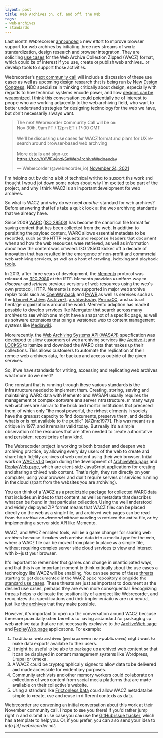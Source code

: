```yaml
---
layout: post
title: Web Archives on, of, and off, the Web
tags:
- web-archives
- standards
---
```


Last month Webrecorder [announced] a new effort to improve browser support for web archives by initiating three new streams of work: standardization, design research and browser integration. They are soliciting [use cases] for the Web Archive Collection Zipped (WACZ) format, which could be of interest if you use, create or publish web archives...or develop tools to support those activities. 

Webrecorder's [next community call] will include a discussion of these use cases as well as upcoming design research that is being run by [New Design Congress]. NDC specialize in thinking critically about design, especially with regards to how technical systems encode power, and how [designs can be weaponized]. I think this conversation could potentially be of interest to  people who are working adjacently to the web archiving field, who want to better understand strategies for designing technology for the web we have, but don't necessarily always want.

<blockquote class="twitter-tweet"><p lang="en" dir="ltr">The next Webrecorder Community Call will be on:<br>Nov 30th, 9am PT / 12pm ET / 17:00 GMT<br><br>We&#39;ll be discussing use cases for WACZ format and plans for UX research around browser-based web archiving<br><br>More details and sign-up: <a href="https://t.co/hXWFwjnzkS">https://t.co/hXWFwjnzkS</a><a href="https://twitter.com/hashtag/WebArchiveWednesday?src=hash&amp;ref_src=twsrc%5Etfw">#WebArchiveWednesday</a></p>&mdash; Webrecorder (@webrecorder_io) <a href="https://twitter.com/webrecorder_io/status/1463648886791106564?ref_src=twsrc%5Etfw">November 24, 2021</a></blockquote> <script async src="https://platform.twitter.com/widgets.js" charset="utf-8"></script> 

I'm helping out by doing a bit of technical writing to support this work and thought I would jot down some notes about why I'm excited to be part of the project, and why I think WACZ is an important development for web archives.

So what is WACZ and why do we need *another* standard for web archives? Before answering that let's take a quick look at the web archiving standards that we already have.

Since 2009 [WARC] ([ISO 28500]) has become the canonical file format for saving content that has been collected from the web. In addition to persisting the payload content, WARC allows essential metadata to be recorded, such as the HTTP requests and response headers that document when and how the web resources were retrieved, as well as information about how the content was crawled.  ISO 28500 kicked off a decade of innovation that has resulted in the emergence of non-profit and commercial web archiving services, as well as a host of crawling, indexing and playback [tools].

In 2013, after three years of development, the [Memento] protocol was released as [RFC 7089] at the IETF. Memento provides a uniform way to *discover* and *retrieve* previous versions of web resources using the web's own protocol, HTTP. Memento is now supported in major web archive replay tools such as [OpenWayback] and [PyWB] as well as services such as the [Internet Archive], [Archive-It], [archive.today], [PermaCC], and cultural heritage organizations around the world. Memento adoption has made it possible to develop services like [Memgator] that search across many archives to see which one might have a snapshot of a specific page, as well as software extensions that bring a versioned web to content management systems like [Mediawiki].

More recently, the [Web Archiving Systems API (WASAPI)] specification was  developed to allow customers of web archiving services like [Archive-It](https://support.archive-it.org/hc/en-us/articles/360015225051-Find-and-download-your-WARC-files-with-WASAPI) and [LOCKSS] to itemize and download the WARC data that makes up their collections. This allows customers to automate the replication of their remote web archives data, for backup and access outside of the given services.

So, if we have standards for writing, accessing and replicating web archives what more do we need?

One constant that is running through these various standards is the infrastructure needed to implement them. Creating, storing, serving and maintaining WARC data with Memento and WASAPI usually requires the management of complex software and server infrastructure. In many ways web archives are similar to the brick and mortar institutions that preceded them, of which only "the most powerful, the richest elements in society have the greatest capacity to find documents, preserve them, and decide what is or is not available to the public" [@Zinn:1977]. This was meant as a critique in 1977, and it remains valid today. But really it's a simple observation of the resources that are often needed to create authoritative and persistent repositories of any kind.

The Webrecorder project is working to both broaden and deepen web archiving practice, by allowing every day users of the web to create and share high fidelity archives of web content using their web browser. Initial work on [WACZ v1.0] began during the development of [ArchiveWeb.page] and [ReplayWeb.page], which are client-side JavaScript applications for creating and sharing archived web content. That's right, they run directly on your computer, using your browser, and don't require servers or services running in the cloud (apart from the websites you are archiving).

You can think of a WACZ as a predictable package for collected WARC data that includes an index to that content, as well as metadata that describes what can be found in that particular collection. Using the well understood and widely deployed ZIP format means that WACZ files can be placed directly on the web as a single file, and archived web pages can be read from the archive *on-demand* without needing to retrieve the entire file, or by implementing a server side API like Memento.

WACZ, and WACZ enabled tools, will be a game changer for sharing web archives because it makes web archive data into a media-type for the web, where a WACZ file can be moved from place to place as a simple file, without requiring complex server side cloud services to view and interact with it--just your browser.

It's important to remember that games can change in unanticipated ways, and that this is an important moment to think critically about the use cases a technology like WACZ will be enabling. You can see some of these [threats] starting to get documented in the WACZ spec repository alongside the [standard use cases]. These threats are just as important to document as the desired use cases, perhaps they are even more consequential. Recognizing threats helps to delineate the positionality of a project like Webrecorder, and recognizes that specifications and their implementations are not neutral, just like [the archives] that they make possible.

However, it's important to open up the conversation around WACZ because there are potentially other benefits to having a standard for packaging up web archive data that are not necessarily exclusive to the [ArchiveWeb.page] and [ReplayWeb.page] applications. For example:

1. Traditional web archives (perhaps even non-public ones) might want to make data exports available to their users.
2. It might be useful to be able to package up archived web content so that it can be displayed in content management systems like Wordpress, Drupal or Omeka.
3. A WACZ could be cryptographically signed to allow data to be delivered and made accessible for evidentiary purposes.
4. Community archivists and other memory workers could collaborate on collections of web content from social media platforms that are made available on their collective's website.
5. Using a standard like [Frictionless Data] could allow WACZ metadata be simple to create, use and reuse in different contexts as data.

Webrecorder are [convening] an initial conversation about this work at their November community call. I hope to see you there! If you'd rather jump right in and submit a use case you can use the [GitHub issue tracker], which has a template to help you. Or, if you prefer, you can also send your idea to *info \[at\] webrecorder.net*.

---

[announced]: https://webrecorder.net/2021/10/13/devgrant-design-and-standards.html
[WARC]: https://en.wikipedia.org/wiki/Web_ARChive
[ISO 28500]: https://www.iso.org/standard/68004.html
[tools]: https://github.com/iipc/awesome-web-archiving#readme
[Memento]: http://mementoweb.org/guide/quick-intro/ 
[RFC 7089]: https://datatracker.ietf.org/doc/html/rfc7089
[OpenWayback]: https://netpreserve.org/web-archiving/openwayback/
[PyWB]: https://pypi.org/project/pywb/
[Internet Archive]: https://archive.org
[Archive-It]: https://archive-it.org
[archive.today]: https://archive.today
[Memgator]: https://memgator.cs.odu.edu/api.html
[host of tools]: https://github.com/machawk1/awesome-memento#readme
[Mediawiki]: https://www.mediawiki.org/wiki/Extension:Memento
[WACZ v1.0]: https://webrecorder.net/2021/01/18/wacz-format-1-0.html
[LOCKSS]: https://www.lockss.org/use-lockss/industry-standards
[Web Archiving Systems API (WASAPI)]: https://github.com/WASAPI-Community/data-transfer-apis/tree/master/general-specification
[PermaCC]: https://perma.cc
[WACZ v1.0]: https://webrecorder.net/2021/01/18/wacz-format-1-0.html
[ArchiveWeb.page]: https://ArchiveWeb.page
[ReplayWeb.page]: https://ReplayWeb.page
[Frictionless Data]: https://frictionlessdata.io/
[specification]: https://webrecorder.github.io/wacz-spec/1.2.0/
[media type]: https://en.wikipedia.org/wiki/Media_type
[use cases]: https://github.com/webrecorder/wacz-spec/labels/use-case
[GitHub issue tracker]: https://github.com/webrecorder/wacz-spec/issues/new?assignees=&labels=use+case&template=use-case.yaml&title=%5BUse+Case%5D
[next community call]: https://docs.google.com/forms/d/e/1FAIpQLScPlJF6i7Cm2n1L_dl0MeY2P2Gg83jOCS0GGswSL8gLYQSTrQ/viewform
[New Design Congress]: https://newdesigncongress.org/
[designs can be weaponized]: https://newdesigncongress.org/en/pub/on-weaponised-design
[threats]: https://github.com/webrecorder/wacz-spec/issues?q=is%3Aissue+is%3Aopen+label%3Athreat
[standard use cases]: https://github.com/webrecorder/wacz-spec/issues?q=is%3Aissue+is%3Aopen+label%3Ause-case
[the archives]: https://ndsa.org/2017/02/15/archives-have-never-been-neutral-an-ndsa-interview-with-jarrett-drake.html
[convening]: https://docs.google.com/forms/d/e/1FAIpQLScPlJF6i7Cm2n1L_dl0MeY2P2Gg83jOCS0GGswSL8gLYQSTrQ/viewform

